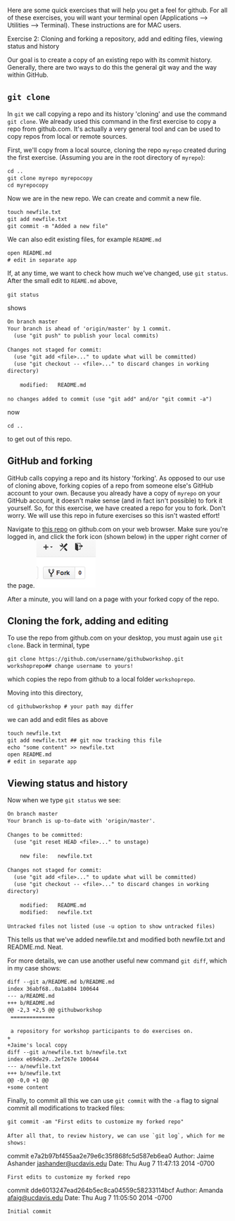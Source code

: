 Here are some quick exercises that will help you get a feel for github.  For all of these exercises, you will want your terminal open (Applications --> Utilities --> Terminal).  These instructions are for MAC users.

Exercise 2: Cloning and forking a repository, add and editing files, viewing status and history

Our goal is to create a copy of an existing repo with its commit history.
Generally, there are two ways to do this the general git way and the way within GitHub. 

## `git clone`

In `git` we call copying a repo and its history 'cloning' and use the command `git clone`.
We already used this command in the first exercise to copy a repo from github.com.
It's actually a very general tool and can be used to copy repos from local or remote sources.

First, we'll copy from a local source,  cloning the repo `myrepo` created during the first exercise.
(Assuming you are in the root directory of `myrepo`):

```
cd ..
git clone myrepo myrepocopy
cd myrepocopy
```
Now we are in the new repo. We can create and commit a new file. 

```
touch newfile.txt
git add newfile.txt
git commit -m "Added a new file"
```

We can also edit existing files, for example `README.md`

```
open README.md
# edit in separate app
```

If, at any time, we want to check how much we've changed, use `git status`.
After the small edit to `REAME.md` above, 

`git status`

shows

```
On branch master
Your branch is ahead of 'origin/master' by 1 commit.
  (use "git push" to publish your local commits)

Changes not staged for commit:
  (use "git add <file>..." to update what will be committed)
  (use "git checkout -- <file>..." to discard changes in working directory)

	modified:   README.md

no changes added to commit (use "git add" and/or "git commit -a")
```

now

```
cd ..
```
to get out of this repo.


## GitHub and forking

GitHub calls copying a repo and its history 'forking'.
As opposed to our use of cloning above, forking copies of a repo from someone else's GitHub account to your own.
Because you already have a copy of `myrepo` on your GitHub account, it doesn't make sense (and in fact isn't possible) to fork it yourself.
So, for this exercise, we have created a repo for you to fork.
Don't worry. We will use this repo in future exercises so this isn't wasted effort!

Navigate to [this repo](https://github.com/amandafaig/githubworkshop) on github.com on your web browser.
Make sure you're logged in, and click the fork icon (shown below) in the upper right corner of the page.
![The fork icon](fork.png)

After a minute, you will land on a page with your forked copy of the repo.

## Cloning the fork, adding and editing

To use the repo from github.com on your desktop, you must  again use `git clone`.
Back in terminal, type

```
git clone https://github.com/username/githubworkshop.git workshoprepo## change username to yours!
```
which copies the repo from github to a local folder `workshoprepo`. 

Moving into this directory, 
```
cd githubworkshop # your path may differ
```
we can add and edit files as above

```
touch newfile.txt
git add newfile.txt ## git now tracking this file
echo "some content" >> newfile.txt
open README.md
# edit in separate app
```

## Viewing status and history

Now when we type `git status` we see:

```
On branch master
Your branch is up-to-date with 'origin/master'.

Changes to be committed:
  (use "git reset HEAD <file>..." to unstage)

	new file:   newfile.txt

Changes not staged for commit:
  (use "git add <file>..." to update what will be committed)
  (use "git checkout -- <file>..." to discard changes in working directory)

	modified:   README.md
	modified:   newfile.txt

Untracked files not listed (use -u option to show untracked files)
```
This tells us that we've added newfile.txt and modified both newfile.txt and README.md.
Neat.

For more details, we can use another useful new command `git diff`, which in my case shows:

```
diff --git a/README.md b/README.md
index 36abf68..0a1a804 100644
--- a/README.md
+++ b/README.md
@@ -2,3 +2,5 @@ githubworkshop
 ==============

 a repository for workshop participants to do exercises on.
+
+Jaime's local copy
diff --git a/newfile.txt b/newfile.txt
index e69de29..2ef267e 100644
--- a/newfile.txt
+++ b/newfile.txt
@@ -0,0 +1 @@
+some content
```

Finally, to commit all this we can use `git commit` with the `-a` flag to signal commit all modifications to tracked files: 

```
git commit -am "First edits to customize my forked repo"

After all that, to review history, we can use `git log`, which for me shows:

```
commit e7a2b97bf455aa2e79e6c35f868fc5d587eb6ea0
Author: Jaime Ashander <jashander@ucdavis.edu>
Date:   Thu Aug 7 11:47:13 2014 -0700

    First edits to customize my forked repo

commit dde6013247ead264b5ec8ca04559c58233114bcf
Author: Amanda <afaig@ucdavis.edu>
Date:   Thu Aug 7 11:05:50 2014 -0700

    Initial commit
```
